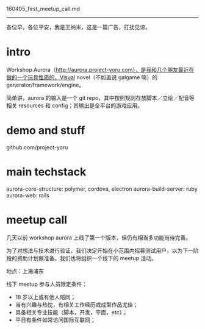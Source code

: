 160405_first_meetup_call.md

---

各位早，各位平安，我是王纳米，这是一篇广告，打扰见谅。

# intro

Workshop Aurora（http://aurora.project-yoru.com），是我和几个朋友最近在做的一个玩具性质的，Visual novel（不如直说 galgame 嘛）的 generator/framework/engine。

简单讲，aurora 的输入是一个 git repo，其中按照规则存放脚本／立绘／配音等相关 resources 和 config；其输出是全平台的游戏应用。

# demo and stuff

github.com/project-yoru

# main techstack

aurora-core-structure: polymer, cordova, electron
aurora-build-server: ruby
aurora-web: rails

# meetup call

几天以前 workshop aurora 上线了第一个版本，但仍有相当多功能尚待完善。

为了对想法与技术进行验证，我们决定开始在小范围内招募测试用户，以为下一阶段的资助计划做准备。我们也将组织一个线下的 meetup 活动。

地点：上海浦东

线下 meetup 参与人员限定条件：
- 18 岁以上或有他人陪同；
- 当有兴趣与热忱，有相关工作经历或成型作品尤佳；
- 具备相关专业技能（脚本，开发，平面，etc）；
- 平日有条件如常访问国际互联网；
